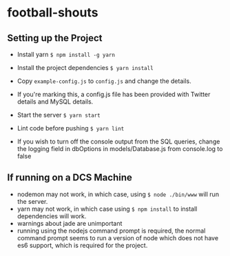 # football-shouts
## Setting up the Project

- Install yarn ```$ npm install -g yarn```

- Install the project dependencies ```$ yarn install ```

- Copy ```example-config.js``` to ```config.js``` and change the details.
- If you're marking this, a config.js file has been provided with Twitter details and MySQL details.

- Start the server ```$ yarn start```
- Lint code before pushing ```$ yarn lint```

- If you wish to turn off the console output from the SQL queries, change the logging field in dbOptions in models/Database.js from console.log to false

## If running on a DCS Machine
- nodemon may not work, in which case, using ```$ node ./bin/www``` will run the server.
- yarn may not work, in which case using ```$ npm install``` to install dependencies will work.
- warnings about jade are unimportant
- running using the nodejs command prompt is required, the normal command prompt seems to run 
a version of node which does not have es6 support, which is required for the project. 
